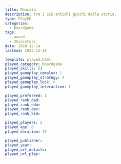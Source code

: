 ```yaml
---
title: Mancala
description: tra i più antichi giochi della storia.
type: PlayED
categories:
  - boardgame
tags:
  - award
  - 2Giocatori
date: 2020-12-14
lastmod: 2022-12-18

template: played.html
played_category: boardgame
played_skills: []
played_gameplay_complex: 1
played_gameplay_strategy: 4
played_gameplay_luck: 0
played_gameplay_interaction: 1

played_preferred: 1
played_rank_dad: 
played_rank_edu: 
played_rank_dev: 
played_rank_kid: 

played_players: 2
played_age: 6
played_duration: 15

played_publisher: 
played_year: 
played_url_details: 
played_url_play: 
---
```


